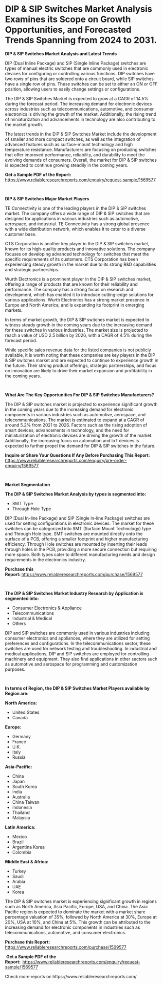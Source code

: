 <p><h1>DIP & SIP Switches Market Analysis Examines its Scope on Growth Opportunities, and Forecasted Trends Spanning from 2024 to 2031.</h1></p><p><strong>DIP & SIP Switches Market Analysis and Latest Trends</strong></p>
<p><p>DIP (Dual Inline Package) and SIP (Single Inline Package) switches are types of manual electric switches that are commonly used in electronic devices for configuring or controlling various functions. DIP switches have two rows of pins that are soldered onto a circuit board, while SIP switches have a single row of pins. These switches can be set to either an ON or OFF position, allowing users to easily change settings or configurations.</p><p>The DIP & SIP Switches Market is expected to grow at a CAGR of 14.5% during the forecast period. The increasing demand for electronic devices across industries such as telecommunications, automotive, and consumer electronics is driving the growth of the market. Additionally, the rising trend of miniaturization and advancements in technology are also contributing to the market growth.</p><p>The latest trends in the DIP & SIP Switches Market include the development of smaller and more compact switches, as well as the integration of advanced features such as surface-mount technology and high temperature resistance. Manufacturers are focusing on producing switches that offer improved performance, reliability, and durability to meet the evolving demands of consumers. Overall, the market for DIP & SIP switches is expected to continue growing steadily in the coming years.</p></p>
<p><strong>Get a Sample PDF of the Report:&nbsp;</strong> <a href="https://www.reliableresearchreports.com/enquiry/request-sample/1569577">https://www.reliableresearchreports.com/enquiry/request-sample/1569577</a></p>
<p>&nbsp;</p>
<p><strong>DIP & SIP Switches Major Market Players</strong></p>
<p><p>TE Connectivity is one of the leading players in the DIP & SIP switches market. The company offers a wide range of DIP & SIP switches that are designed for applications in various industries such as automotive, aerospace, and industrial. TE Connectivity has a strong global presence with a wide distribution network, which enables it to cater to a diverse customer base.</p><p>CTS Corporation is another key player in the DIP & SIP switches market, known for its high-quality products and innovative solutions. The company focuses on developing advanced technology for switches that meet the specific requirements of its customers. CTS Corporation has been experiencing steady growth in the market due to its strong R&D capabilities and strategic partnerships.</p><p>Wurth Electronics is a prominent player in the DIP & SIP switches market, offering a range of products that are known for their reliability and performance. The company has a strong focus on research and development, which has enabled it to introduce cutting-edge solutions for various applications. Wurth Electronics has a strong market presence in Europe and North America, and is expanding its footprint in emerging markets.</p><p>In terms of market growth, the DIP & SIP switches market is expected to witness steady growth in the coming years due to the increasing demand for these switches in various industries. The market size is projected to reach a value of USD 2.5 billion by 2026, with a CAGR of 4.5% during the forecast period.</p><p>While specific sales revenue data for the listed companies is not publicly available, it is worth noting that these companies are key players in the DIP & SIP switches market and are expected to continue to experience growth in the future. Their strong product offerings, strategic partnerships, and focus on innovation are likely to drive their market expansion and profitability in the coming years.</p></p>
<p>&nbsp;</p>
<p><strong>What Are The Key Opportunities For DIP & SIP Switches Manufacturers?</strong></p>
<p><p>The DIP & SIP switches market is projected to experience significant growth in the coming years due to the increasing demand for electronic components in various industries such as automotive, aerospace, and telecommunications. The market is estimated to expand at a CAGR of around 5.2% from 2021 to 2026. Factors such as the rising adoption of smart devices, advancements in technology, and the need for miniaturization of electronic devices are driving the growth of the market. Additionally, the increasing focus on automation and IoT devices is expected to further propel the demand for DIP & SIP switches in the future.</p></p>
<p><strong>Inquire or Share Your Questions If Any Before Purchasing This Report:</strong> <a href="https://www.reliableresearchreports.com/enquiry/pre-order-enquiry/1569577">https://www.reliableresearchreports.com/enquiry/pre-order-enquiry/1569577</a></p>
<p>&nbsp;</p>
<p><strong>Market Segmentation</strong></p>
<p><strong>The DIP & SIP Switches Market Analysis by types is segmented into:</strong></p>
<p><ul><li>SMT Type</li><li>Through Hole Type</li></ul></p>
<p><p>DIP (Dual In-line Package) and SIP (Single In-line Package) switches are used for setting configurations in electronic devices. The market for these switches can be categorized into SMT (Surface Mount Technology) type and Through Hole type. SMT switches are mounted directly onto the surface of a PCB, offering a smaller footprint and higher manufacturing efficiency. Through Hole switches are mounted by inserting their leads through holes in the PCB, providing a more secure connection but requiring more space. Both types cater to different manufacturing needs and design requirements in the electronics industry.</p></p>
<p><strong>Purchase this Report:&nbsp;</strong><a href="https://www.reliableresearchreports.com/purchase/1569577">https://www.reliableresearchreports.com/purchase/1569577</a></p>
<p>&nbsp;</p>
<p><strong>The DIP & SIP Switches Market Industry Research by Application is segmented into:</strong></p>
<p><ul><li>Consumer Electronics & Appliance</li><li>Telecommunications</li><li>Industrial & Medical</li><li>Others</li></ul></p>
<p><p>DIP and SIP switches are commonly used in various industries including consumer electronics and appliances, where they are utilized for setting preferences and configurations. In the telecommunications sector, these switches are used for network testing and troubleshooting. In industrial and medical applications, DIP and SIP switches are employed for controlling machinery and equipment. They also find applications in other sectors such as automotive and aerospace for programming and customization purposes.</p></p>
<p>&nbsp;</p>
<p><strong>In terms of Region, the DIP & SIP Switches Market Players available by Region are:</strong></p>
<p>
    <p> <strong> North America: </strong>
        <ul>
            <li>United States</li>
            <li>Canada</li>
        </ul>
        </p> 
    <p> <strong> Europe: </strong>
        <ul>
            <li>Germany</li>
            <li>France</li>
            <li>U.K.</li>
            <li>Italy</li>
            <li>Russia</li>
        </ul>
        </p> 
    <p> <strong> Asia-Pacific: </strong>
        <ul>
            <li>China</li>
            <li>Japan</li>
            <li>South Korea</li>
            <li>India</li>
            <li>Australia</li>
            <li>China Taiwan</li>
            <li>Indonesia</li>
            <li>Thailand</li>
            <li>Malaysia</li>
        </ul>
        </p> 
    <p> <strong> Latin America: </strong>
        <ul>
            <li>Mexico</li>
            <li>Brazil</li>
            <li>Argentina Korea</li>
            <li>Colombia</li>
        </ul>
        </p> 
    <p> <strong> Middle East & Africa: </strong>
        <ul>
            <li>Turkey</li>
            <li>Saudi</li>
            <li>Arabia</li>
            <li>UAE</li>
            <li>Korea</li>
        </ul>
    </p>
    </p>
<p><p>The DIP & SIP switches market is experiencing significant growth in regions such as North America, Asia Pacific, Europe, USA, and China. The Asia Pacific region is expected to dominate the market with a market share percentage valuation of 35%, followed by North America at 30%, Europe at 20%, USA at 10%, and China at 5%. This growth can be attributed to the increasing demand for electronic components in industries such as telecommunications, automotive, and consumer electronics.</p></p>
<p><strong>Purchase this Report: </strong><a href="https://www.reliableresearchreports.com/purchase/1569577">https://www.reliableresearchreports.com/purchase/1569577</a></p>
<p>&nbsp;<strong>Get a Sample PDF of the Report:&nbsp;&nbsp;</strong><a href="https://www.reliableresearchreports.com/enquiry/request-sample/1569577">https://www.reliableresearchreports.com/enquiry/request-sample/1569577</a></p>
<p><strong></strong></p>
<p>Check more reports on https://www.reliableresearchreports.com/</p>